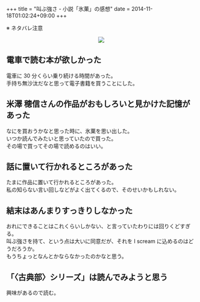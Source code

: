 +++
title = "叫ぶ強さ - 小説「氷菓」の感想"
date = 2014-11-18T01:02:24+09:00
+++

※ ネタバレ注意

<div style="text-align: center;"><a href="http://www.amazon.co.jp/gp/product/B009PKN0D0/ref=as_li_ss_il?ie=UTF8&camp=247&creative=7399&creativeASIN=B009PKN0D0&linkCode=as2&tag=5000164-22"><img border="0" src="http://ws-fe.amazon-adsystem.com/widgets/q?_encoding=UTF8&ASIN=B009PKN0D0&Format=_SL250_&ID=AsinImage&MarketPlace=JP&ServiceVersion=20070822&WS=1&tag=5000164-22" ></a><img src="http://ir-jp.amazon-adsystem.com/e/ir?t=5000164-22&l=as2&o=9&a=B009PKN0D0" width="1" height="1" border="0" alt="" style="border:none !important; margin:0px !important;" /></div>

## 電車で読む本が欲しかった

電車に 30 分くらい乗り続ける時間があった。  
手持ち無沙汰だなと思って電子書籍を買うことにした。

## 米澤 穂信さんの作品がおもしろいと見かけた記憶があった

なにを買おうかなと思った時に、氷菓を思い出した。  
いつか読んでみたいと思っていたので買った。  
その場で買ってその場で読めるのはいい。

## 話に置いて行かれるところがあった

たまに作品に置いて行かれるところがあった。  
私の知らない言い回しなどがよく出てくるので、そのせいかもしれない。

## 結末はあんまりすっきりしなかった

おれにできることはこれくらいしかない、と言っていたわりには回りくどすぎる。  
叫ぶ強さを持て、という点は大いに同意だが、それを I scream に込めるのはどうだろうか。  
もうちょっとなんとかならなかったのかなと思う。

## 「〈古典部〉シリーズ」は読んでみようと思う

興味があるので読む。
